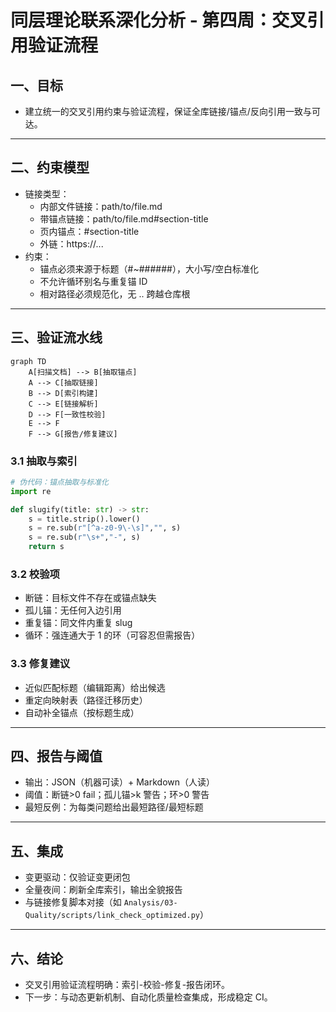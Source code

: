 # 同层理论联系深化分析 - 第四周：交叉引用验证流程

## 一、目标

- 建立统一的交叉引用约束与验证流程，保证全库链接/锚点/反向引用一致与可达。

---

## 二、约束模型

- 链接类型：
  - 内部文件链接：path/to/file.md
  - 带锚点链接：path/to/file.md#section-title
  - 页内锚点：#section-title
  - 外链：https://...
- 约束：
  - 锚点必须来源于标题（#~######），大小写/空白标准化
  - 不允许循环别名与重复锚 ID
  - 相对路径必须规范化，无 .. 跨越仓库根

---

## 三、验证流水线

```mermaid
graph TD
    A[扫描文档] --> B[抽取锚点]
    A --> C[抽取链接]
    B --> D[索引构建]
    C --> E[链接解析]
    D --> F[一致性校验]
    E --> F
    F --> G[报告/修复建议]
```

### 3.1 抽取与索引

```python
# 伪代码：锚点抽取与标准化
import re

def slugify(title: str) -> str:
    s = title.strip().lower()
    s = re.sub(r"[^a-z0-9\-\s]","", s)
    s = re.sub(r"\s+","-", s)
    return s
```

### 3.2 校验项

- 断链：目标文件不存在或锚点缺失
- 孤儿锚：无任何入边引用
- 重复锚：同文件内重复 slug
- 循环：强连通大于 1 的环（可容忍但需报告）

### 3.3 修复建议

- 近似匹配标题（编辑距离）给出候选
- 重定向映射表（路径迁移历史）
- 自动补全锚点（按标题生成）

---

## 四、报告与阈值

- 输出：JSON（机器可读）+ Markdown（人读）
- 阈值：断链>0 fail；孤儿锚>k 警告；环>0 警告
- 最短反例：为每类问题给出最短路径/最短标题

---

## 五、集成

- 变更驱动：仅验证变更闭包
- 全量夜间：刷新全库索引，输出全貌报告
- 与链接修复脚本对接（如 `Analysis/03-Quality/scripts/link_check_optimized.py`）

---

## 六、结论

- 交叉引用验证流程明确：索引-校验-修复-报告闭环。
- 下一步：与动态更新机制、自动化质量检查集成，形成稳定 CI。
